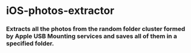 # iOS-photos-extractor
### Extracts all the photos from the random folder cluster formed by Apple USB Mounting services and saves all of them in a specified folder.
